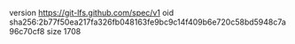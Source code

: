 version https://git-lfs.github.com/spec/v1
oid sha256:2b77f50ea217fa326fb048163fe9bc9c14f409b6e720c58bd5948c7a96c70cf8
size 1708

